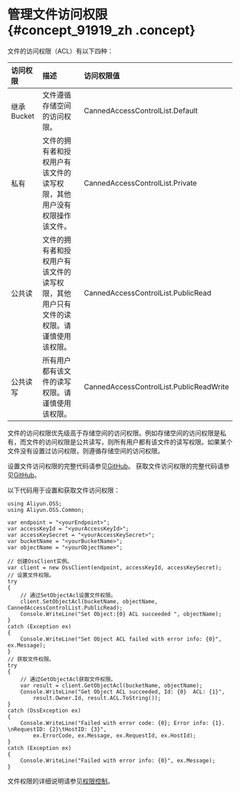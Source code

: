 # 管理文件访问权限 {#concept_91919_zh .concept}

文件的访问权限（ACL）有以下四种：

|访问权限|描述|访问权限值|
|:---|:-|:----|
|继承Bucket|文件遵循存储空间的访问权限。|CannedAccessControlList.Default|
|私有|文件的拥有者和授权用户有该文件的读写权限，其他用户没有权限操作该文件。|CannedAccessControlList.Private|
|公共读|文件的拥有者和授权用户有该文件的读写权限，其他用户只有文件的读权限。请谨慎使用该权限。|CannedAccessControlList.PublicRead|
|公共读写|所有用户都有该文件的读写权限。请谨慎使用该权限。|CannedAccessControlList.PublicReadWrite|

文件的访问权限优先级高于存储空间的访问权限。例如存储空间的访问权限是私有，而文件的访问权限是公共读写，则所有用户都有该文件的读写权限。如果某个文件没有设置过访问权限，则遵循存储空间的访问权限。

设置文件访问权限的完整代码请参见[GitHub](https://github.com/aliyun/aliyun-oss-csharp-sdk/blob/master/samples/Samples/ModifyObjectMetaSample.cs)。 获取文件访问权限的完整代码请参见[GitHub](https://github.com/aliyun/aliyun-oss-csharp-sdk/blob参考上面的示例代码/master/samples/Samples/GetObjectAclSample.cs)。

以下代码用于设置和获取文件访问权限：

```
using Aliyun.OSS;
using Aliyun.OSS.Common;

var endpoint = "<yourEndpoint>";
var accessKeyId = "<yourAccessKeyId>";
var accessKeySecret = "<yourAccessKeySecret>";
var bucketName = "<yourBucketName>";
var objectName = "<yourObjectName>";

// 创建OssClient实例。
var client = new OssClient(endpoint, accessKeyId, accessKeySecret);
// 设置文件权限。
try
{
    // 通过SetObjectAcl设置文件权限。
    client.SetObjectAcl(bucketName, objectName, CannedAccessControlList.PublicRead);
    Console.WriteLine("Set Object:{0} ACL succeeded ", objectName);
}
catch (Exception ex)
{
    Console.WriteLine("Set Object ACL failed with error info: {0}", ex.Message);
}
// 获取文件权限。
try
{
    // 通过GetObjectAcl获取文件权限。
    var result = client.GetObjectAcl(bucketName, objectName);
    Console.WriteLine("Get Object ACL succeeded, Id: {0}  ACL: {1}",
        result.Owner.Id, result.ACL.ToString());
}
catch (OssException ex)
{
    Console.WriteLine("Failed with error code: {0}; Error info: {1}. \nRequestID: {2}\tHostID: {3}",
        ex.ErrorCode, ex.Message, ex.RequestId, ex.HostId);
}
catch (Exception ex)
{
    Console.WriteLine("Failed with error info: {0}", ex.Message);
}
```

文件权限的详细说明请参见[权限控制](../../../../cn.zh-CN/开发指南/访问与控制/访问控制.md#)。

